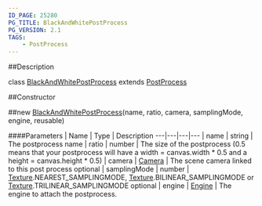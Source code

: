 ```yaml
---
ID_PAGE: 25280
PG_TITLE: BlackAndWhitePostProcess
PG_VERSION: 2.1
TAGS:
    - PostProcess
---
```

##Description

class [BlackAndWhitePostProcess](/classes/2.2/BlackAndWhitePostProcess) extends [PostProcess](/classes/2.2/PostProcess)



##Constructor

##new [BlackAndWhitePostProcess](/classes/2.2/BlackAndWhitePostProcess)(name, ratio, camera, samplingMode, engine, reusable)



####Parameters
 | Name | Type | Description
---|---|---|---
 | name | string |  The postprocess name
 | ratio | number |  The size of the postprocess (0.5 means that your postprocess will have a width = canvas.width * 0.5 and a height = canvas.height * 0.5)
 | camera | [Camera](/classes/2.2/Camera) |  The scene camera linked to this post process
optional | samplingMode | number |  [Texture](/classes/2.2/Texture).NEAREST_SAMPLINGMODE, [Texture](/classes/2.2/Texture).BILINEAR_SAMPLINGMODE or [Texture](/classes/2.2/Texture).TRILINEAR_SAMPLINGMODE
optional | engine | [Engine](/classes/2.2/Engine) |  The engine to attach the postprocess.
